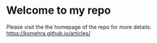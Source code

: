 # Welcome to my repo

Please visit the the homepage of the repo for more details: https://ksmehra.github.io/articles/
